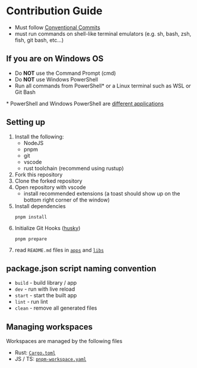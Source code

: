 # Contribution Guide

- Must follow [Conventional Commits](https://www.conventionalcommits.org/en/v1.0.0)
- must run commands on shell-like terminal emulators (e.g. sh, bash, zsh, fish, git bash, etc...)

## If you are on Windows OS

- Do **NOT** use the Command Prompt (cmd)
- Do **NOT** use Windows PowerShell
- Run all commands from PowerShell\* or a Linux terminal such as WSL or Git Bash

\* PowerShell and Windows PowerShell are [different applications](https://learn.microsoft.com/en-us/powershell/scripting/whats-new/differences-from-windows-powershell?view=powershell-7.3)

## Setting up

1. Install the following:
   - NodeJS
   - pnpm
   - git
   - vscode
   - rust toolchain (recommend using rustup)
2. Fork this repository
3. Clone the forked repository
4. Open repository with vscode
   - install recommended extensions (a toast should show up on the bottom right corner of the window)
5. Install dependencies
   ```
   pnpm install
   ```
6. Initialize Git Hooks ([husky](https://github.com/typicode/husky))
   ```
   pnpm prepare
   ```
7. read `README.md` files in [`apps`](./apps) and [`libs`](./libs)

## package.json script naming convention

- `build` - build library / app
- `dev` - run with live reload
- `start` - start the built app
- `lint` - run lint
- `clean` - remove all generated files

## Managing workspaces

Workspaces are managed by the following files

- Rust: [`Cargo.toml`](./Cargo.toml)
- JS / TS: [`pnpm-workspace.yaml`](./pnpm-workspace.yaml)
